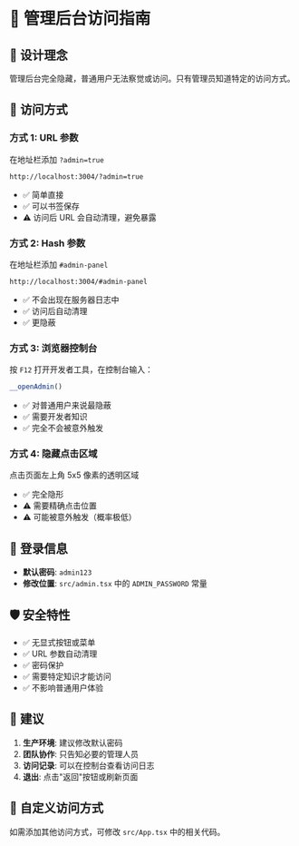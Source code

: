 # 🔐 管理后台访问指南

## 🎯 设计理念
管理后台完全隐藏，普通用户无法察觉或访问。只有管理员知道特定的访问方式。

## 🚪 访问方式

### 方式 1: URL 参数
在地址栏添加 `?admin=true`
```
http://localhost:3004/?admin=true
```
- ✅ 简单直接
- ✅ 可以书签保存
- ⚠️ 访问后 URL 会自动清理，避免暴露

### 方式 2: Hash 参数  
在地址栏添加 `#admin-panel`
```
http://localhost:3004/#admin-panel
```
- ✅ 不会出现在服务器日志中
- ✅ 访问后自动清理
- ✅ 更隐蔽

### 方式 3: 浏览器控制台
按 `F12` 打开开发者工具，在控制台输入：
```javascript
__openAdmin()
```
- ✅ 对普通用户来说最隐蔽
- ✅ 需要开发者知识
- ✅ 完全不会被意外触发

### 方式 4: 隐藏点击区域
点击页面左上角 5x5 像素的透明区域
- ✅ 完全隐形
- ⚠️ 需要精确点击位置
- ⚠️ 可能被意外触发（概率极低）

## 🔑 登录信息
- **默认密码**: `admin123`
- **修改位置**: `src/admin.tsx` 中的 `ADMIN_PASSWORD` 常量

## 🛡️ 安全特性
- ✅ 无显式按钮或菜单
- ✅ URL 参数自动清理
- ✅ 密码保护
- ✅ 需要特定知识才能访问
- ✅ 不影响普通用户体验

## 📝 建议
1. **生产环境**: 建议修改默认密码
2. **团队协作**: 只告知必要的管理人员
3. **访问记录**: 可以在控制台查看访问日志
4. **退出**: 点击"返回"按钮或刷新页面

## 🔧 自定义访问方式
如需添加其他访问方式，可修改 `src/App.tsx` 中的相关代码。 
